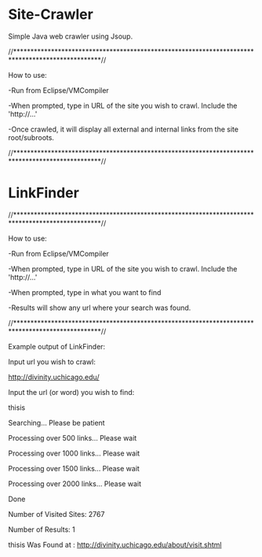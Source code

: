 Site-Crawler
============
Simple Java web crawler using Jsoup.

//*************************************************************************************************//

How to use:

-Run from Eclipse/VMCompiler

-When prompted, type in URL of the site you wish to crawl. Include the 'http://...'

-Once crawled, it will display all external and internal links from the site root/subroots. 

//*************************************************************************************************//

LinkFinder
============

//*************************************************************************************************//

How to use:

-Run from Eclipse/VMCompiler

-When prompted, type in URL of the site you wish to crawl. Include the 'http://...'

-When prompted, type in what you want to find

-Results will show any url where your search was found. 

//*************************************************************************************************//

Example output of LinkFinder:

Input url you wish to crawl:

http://divinity.uchicago.edu/

Input the url (or word) you wish to find:

thisis

Searching... Please be patient

Processing over 500 links... Please wait

Processing over 1000 links... Please wait

Processing over 1500 links... Please wait

Processing over 2000 links... Please wait

Done 

Number of Visited Sites: 2767

Number of Results: 1

thisis Was Found at : http://divinity.uchicago.edu/about/visit.shtml
